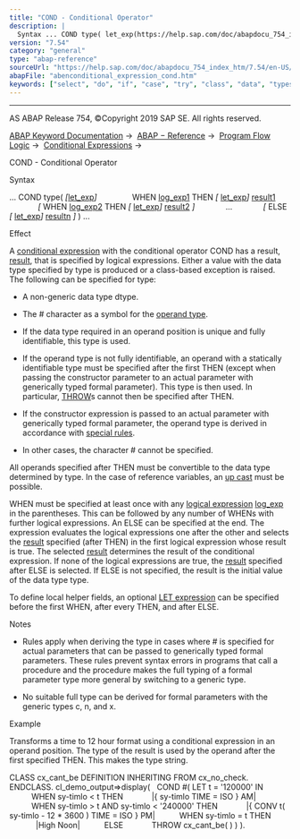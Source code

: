 ```yaml
---
title: "COND - Conditional Operator"
description: |
  Syntax ... COND type( let_exp(https://help.sap.com/doc/abapdocu_754_index_htm/7.54/en-US/abaplet.htm) WHEN log_exp1(https://help.sap.com/doc/abapdocu_754_index_htm/7.54/en-US/abenlogexp.htm) THEN  let_exp(https://help.sap.com/doc/abapdocu_754_index_htm/7.54/en-US/abaplet.htm)
version: "7.54"
category: "general"
type: "abap-reference"
sourceUrl: "https://help.sap.com/doc/abapdocu_754_index_htm/7.54/en-US/abenconditional_expression_cond.htm"
abapFile: "abenconditional_expression_cond.htm"
keywords: ["select", "do", "if", "case", "try", "class", "data", "types", "abenconditional", "expression", "cond"]
---
```


* * *

AS ABAP Release 754, ©Copyright 2019 SAP SE. All rights reserved.

[ABAP Keyword Documentation](https://help.sap.com/doc/abapdocu_754_index_htm/7.54/en-US/abenabap.htm) →  [ABAP − Reference](https://help.sap.com/doc/abapdocu_754_index_htm/7.54/en-US/abenabap_reference.htm) →  [Program Flow Logic](https://help.sap.com/doc/abapdocu_754_index_htm/7.54/en-US/abenabap_flow_logic.htm) →  [Conditional Expressions](https://help.sap.com/doc/abapdocu_754_index_htm/7.54/en-US/abenconditional_expressions.htm) → 

COND - Conditional Operator

Syntax

... COND type( *\[*[let\_exp](https://help.sap.com/doc/abapdocu_754_index_htm/7.54/en-US/abaplet.htm)*\]*
               WHEN [log\_exp1](https://help.sap.com/doc/abapdocu_754_index_htm/7.54/en-US/abenlogexp.htm) THEN *\[* [let\_exp](https://help.sap.com/doc/abapdocu_754_index_htm/7.54/en-US/abaplet.htm)*\]* [result1](https://help.sap.com/doc/abapdocu_754_index_htm/7.54/en-US/abenconditional_expression_result.htm)
             *\[* WHEN [log\_exp2](https://help.sap.com/doc/abapdocu_754_index_htm/7.54/en-US/abenlogexp.htm) THEN *\[* [let\_exp](https://help.sap.com/doc/abapdocu_754_index_htm/7.54/en-US/abaplet.htm)*\]* [result2](https://help.sap.com/doc/abapdocu_754_index_htm/7.54/en-US/abenconditional_expression_result.htm) *\]*
             ...
             *\[* ELSE *\[* [let\_exp](https://help.sap.com/doc/abapdocu_754_index_htm/7.54/en-US/abaplet.htm)*\]* [resultn](https://help.sap.com/doc/abapdocu_754_index_htm/7.54/en-US/abenconditional_expression_result.htm) *\]* ) ...

Effect

A [conditional expression](https://help.sap.com/doc/abapdocu_754_index_htm/7.54/en-US/abenconditional_expression_glosry.htm "Glossary Entry") with the conditional operator COND has a result, [result](https://help.sap.com/doc/abapdocu_754_index_htm/7.54/en-US/abenconditional_expression_result.htm), that is specified by logical expressions. Either a value with the data type specified by type is produced or a class-based exception is raised. The following can be specified for type:

-   A non-generic data type dtype.

-   The # character as a symbol for the [operand type](https://help.sap.com/doc/abapdocu_754_index_htm/7.54/en-US/abenoperand_type_glosry.htm "Glossary Entry").

-   If the data type required in an operand position is unique and fully identifiable, this type is used.

-   If the operand type is not fully identifiable, an operand with a statically identifiable type must be specified after the first THEN (except when passing the constructor parameter to an actual parameter with generically typed formal parameter). This type is then used. In particular, [THROW](https://help.sap.com/doc/abapdocu_754_index_htm/7.54/en-US/abenconditional_expression_result.htm)s cannot then be specified after THEN.

-   If the constructor expression is passed to an actual parameter with generically typed formal parameter, the operand type is derived in accordance with [special rules](https://help.sap.com/doc/abapdocu_754_index_htm/7.54/en-US/abencond_constructor_inference.htm).

-   In other cases, the character # cannot be specified.

All operands specified after THEN must be convertible to the data type determined by type. In the case of reference variables, an [up cast](https://help.sap.com/doc/abapdocu_754_index_htm/7.54/en-US/abenup_cast_glosry.htm "Glossary Entry") must be possible.

WHEN must be specified at least once with any [logical expression](https://help.sap.com/doc/abapdocu_754_index_htm/7.54/en-US/abenlogical_expression_glosry.htm "Glossary Entry") [log\_exp](https://help.sap.com/doc/abapdocu_754_index_htm/7.54/en-US/abenlogexp.htm) in the parentheses. This can be followed by any number of WHENs with further logical expressions. An ELSE can be specified at the end. The expression evaluates the logical expressions one after the other and selects the [result](https://help.sap.com/doc/abapdocu_754_index_htm/7.54/en-US/abenconditional_expression_result.htm) specified (after THEN) in the first logical expression whose result is true. The selected [result](https://help.sap.com/doc/abapdocu_754_index_htm/7.54/en-US/abenconditional_expression_result.htm) determines the result of the conditional expression. If none of the logical expressions are true, the [result](https://help.sap.com/doc/abapdocu_754_index_htm/7.54/en-US/abenconditional_expression_result.htm) specified after ELSE is selected. If ELSE is not specified, the result is the initial value of the data type type.

To define local helper fields, an optional [LET expression](https://help.sap.com/doc/abapdocu_754_index_htm/7.54/en-US/abaplet.htm) can be specified before the first WHEN, after every THEN, and after ELSE.

Notes

-   Rules apply when deriving the type in cases where # is specified for actual parameters that can be passed to generically typed formal parameters. These rules prevent syntax errors in programs that call a procedure and the procedure makes the full typing of a formal parameter type more general by switching to a generic type.

-   No suitable full type can be derived for formal parameters with the generic types c, n, and x.

Example

Transforms a time to 12 hour format using a conditional expression in an operand position. The type of the result is used by the operand after the first specified THEN. This makes the type string.

CLASS cx\_cant\_be DEFINITION INHERITING FROM cx\_no\_check.
ENDCLASS.
cl\_demo\_output=>display(
  COND #( LET t = '120000' IN
          WHEN sy-timlo < t THEN
            |{ sy-timlo TIME = ISO } AM|
          WHEN sy-timlo > t AND sy-timlo < '240000' THEN
            |{ CONV t( sy-timlo - 12 \* 3600 ) TIME = ISO } PM|
          WHEN sy-timlo = t THEN
            |High Noon|
          ELSE
            THROW cx\_cant\_be( ) ) ).